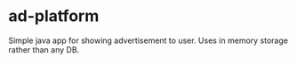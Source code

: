 # ad-platform
Simple java app for showing advertisement to user. Uses in memory storage rather than any DB.
